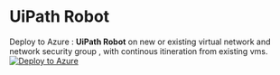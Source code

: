 # UiPath Robot

Deploy to Azure :  **UiPath Robot** on new or existing virtual network and network security group , with continous itineration from existing vms.
[![Deploy to Azure](https://azuredeploy.net/deploybutton.png)](https://portal.azure.com/#create/Microsoft.Template/uri/https%3A%2F%2Fraw.githubusercontent.com%2Fhteo1337%2FUiRobot%2Fmaster%2Fazuredeploy.json)

